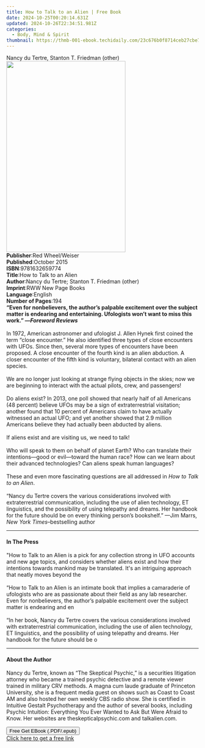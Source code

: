 ```yaml
---
title: How to Talk to an Alien | Free Book
date: 2024-10-25T00:20:14.631Z
updated: 2024-10-26T22:34:51.981Z
categories:
  - Body, Mind & Spirit
thumbnail: https://thmb-001-ebook.techidaily.com/23c676b0f8714ceb27cbe74ddbfea3e732d8e032e464b3fad2823f29061c41fc.jpg
---
```

<main id="book-container">
  <div class="flex flex-col">
    <div class="book-brief flex-1 py-6 px-4 sm:p-6 md:py-10 md:px-8">
      <!-- brief-->
      <div class="book-brief-main">
        Nancy du Tertre, Stanton T. Friedman (other)
      </div>
    </div>
    <div
      class="book-meta-info flex-1 grid gap-4 col-start-1 col-end-3 row-start-1 sm:mb-6 sm:grid-cols-4 lg:gap-6 lg:col-start-2 lg:row-end-6 lg:row-span-6 lg:mb-0"
    >
      <div
        class="book-meta-info-left place-content-center mt-4 p-4 text-sm leading-6 col-start-2 col-span-2 dark:text-slate-400"
      >
        <img
          class="w-full h-500 object-cover rounded-lg sm:h-255 sm:col-span-2 lg:col-span-full"
          src="https://img-001-ebook.techidaily.com/03484a9b0f3717742d9870c8514b892b3992439c1497a4812ecaba4a54760cc9.jpg"
          alt=""
          width="312"
          height="500"
        />
      </div>
      <div
        class="book-meta-info-right mt-2 col-start-1 row-start-2 col-span-3 self-center"
      >
        <!-- meta data  -->
        <div class="flex flex-col px-4 md:px-8">
          <div class="flex-1">
            <strong>Publisher</strong>:<span class="px-2"
              >Red Wheel/Weiser</span
            >
          </div>
          <div class="flex-1">
            <strong>Published</strong>:<span class="px-2">October 2015</span>
          </div>
          <div class="flex-1">
            <strong>ISBN</strong>:<span class="px-2">9781632659774</span>
          </div>
          <div class="flex-1">
            <strong>Title</strong>:<span class="px-2"
              >How to Talk to an Alien</span
            >
          </div>
          <div class="flex-1">
            <strong>Author</strong>:<span class="px-2"
              >Nancy du Tertre; Stanton T. Friedman (other)</span
            >
          </div>
          <div class="flex-1">
            <strong>Imprint</strong>:<span class="px-2"
              >RWW New Page Books</span
            >
          </div>
          <div class="flex-1">
            <strong>Language</strong>:<span class="px-2">English</span>
          </div>
          <div class="flex-1">
            <strong>Number of Pages</strong>:<span class="px-2">194</span>
          </div>
        </div>
      </div>
    </div>
    <div class="book-description flex-1 py-6 px-4 sm:p-6 md:py-10 md:px-8">
      <div class="book-description-main">
        <div accordion-content="" id="description">
          <b
            >“Even for nonbelievers, the author’s palpable excitement over the
            subject matter is endearing and entertaining. Ufologists won’t want
            to miss this work.” —<i>Foreword Reviews</i></b
          ><br /><br />In 1972, American astronomer and ufologist J. Allen Hynek
          first coined the term “close encounter.” He also identified three
          types of close encounters with UFOs. Since then, several more types of
          encounters have been proposed. A close encounter of the fourth kind is
          an alien abduction. A closer encounter of the fifth kind is voluntary,
          bilateral contact with an alien species.<br /><br />We are no longer
          just looking at strange flying objects in the skies; now we are
          beginning to interact with the actual pilots, crew, and passengers!<br /><br />Do
          aliens exist? In 2013, one poll showed that nearly half of all
          Americans (48 percent) believe UFOs may be a sign of extraterrestrial
          visitation; another found that 10 percent of Americans claim to have
          actually witnessed an actual UFO; and yet another showed that 2.9
          million Americans believe they had actually been abducted by
          aliens.<br /><br />If aliens exist and are visiting us, we need to
          talk!<br /><br />Who will speak to them on behalf of planet Earth? Who
          can translate their intentions—good or evil—toward the human race? How
          can we learn about their advanced technologies? Can aliens speak human
          languages?<br /><br />These and even more fascinating questions are
          all addressed in <i>How to Talk to an Alien</i>.<br /><br />“Nancy du
          Tertre covers the various considerations involved with
          extraterrestrial communication, including the use of alien technology,
          ET linguistics, and the possibility of using telepathy and dreams. Her
          handbook for the future should be on every thinking person’s
          bookshelf.” —Jim Marrs, <i>New York Times</i>–bestselling author
        </div>
        <div class="accordion-fader"></div>
      </div>
    </div>
    <div class="book-excerpts flex-1 py-6 px-4 sm:p-6 md:py-10 md:px-8">
      <!-- excerpts-->
      <div class="book-excerpts-main">
        <hr />
        <h4 class="placeholder placeholder-heading">
          <span>In The Press</span>
        </h4>
        <p>
          "How to Talk to an Alien is a pick for any collection strong in UFO
          accounts and new age topics, and considers whether aliens exist and
          how their intentions towards mankind may be translated. It's an
          intriguing approach that neatly moves beyond the<br /><br />“How to
          Talk to an Alien is an intimate book that implies a camaraderie of
          ufologists who are as passionate about their field as any lab
          researcher. Even for nonbelievers, the author’s palpable excitement
          over the subject matter is endearing and en<br /><br />“In her book,
          Nancy du Tertre covers the various considerations involved with
          extraterrestrial communication, including the use of alien technology,
          ET linguistics, and the possibility of using telepathy and dreams. Her
          handbook for the future should be o
        </p>
      </div>
    </div>
    <div class="book-about-author flex-1 py-6 px-4 sm:p-6 md:py-10 md:px-8">
      <!-- about author-->
      <div class="book-main-author-main">
        <hr />
        <h4 class="placeholder placeholder-heading">
          <span>About the Author</span>
        </h4>
        <p>
          Nancy du Tertre, known as “The Skeptical Psychic,” is a securities
          litigation attorney who became a trained psychic detective and a
          remote viewer trained in military CRV methods. A magna cum laude
          graduate of Princeton University, she is a frequent media guest on
          shows such as Coast to Coast AM and also hosted her own weekly CBS
          radio show. She is certified in Intuitive Gestalt Psychotherapy and
          the author of several books, including Psychic Intuition: Everything
          You Ever Wanted to Ask But Were Afraid to Know. Her websites are
          theskepticalpsychic.com and talkalien.com.
        </p>
      </div>
    </div>
    <div class="book-free-get flex-1 py-6 px-4 sm:p-6 md:py-10 md:px-8">
      <button
        id="btn-free-get"
        class="bg-blue-500 hover:bg-blue-700 text-white font-bold py-2 px-4 rounded"
      >
        Free Get EBook (.PDF/.epub)
      </button>
      <div id="countdown-display" class="px-2 text-lg mt-2"></div>
      <a
        id="free-link"
        class="hidden bg-blue-500 hover:bg-blue-700 text-white font-bold py-2 px-4 rounded"
        href="https://www.ebooks.com/en-us/book/210877341/how-to-talk-to-an-alien/nancy-du-tertre/"
        target="_blank"
        >Click here to get a free link</a
      >
    </div>
    <script>
      let countdownTime = 0;
      let countdownInterval = null;
      document
        .getElementById('btn-free-get')
        .addEventListener('click', startCountdown);
      function startCountdown() {
        countdownTime = new Date().getTime() + 60000 * 3;
        countdownInterval = setInterval(updateCountdown, 1000);
        document.getElementById('btn-free-get').disabled = true;
        document
          .getElementById('btn-free-get')
          .classList.add('bg-gray-500', 'cursor-not-allowed');
      }
      function updateCountdown() {
        let currentTime = new Date().getTime();
        let timeLeft = countdownTime - currentTime;
        let secondsLeft = Math.floor(timeLeft / 1000);
        document.getElementById('countdown-display').innerHTML =
          `Remaining time: ${secondsLeft} seconds.`;
        if (secondsLeft <= 0) {
          clearInterval(countdownInterval);
          document.getElementById('btn-free-get').classList.add('hidden');
          document.getElementById('free-link').classList.remove('hidden');
          document.getElementById('countdown-display').innerHTML = '';
        }
      }
    </script>
  </div>
</main>

<ins class="adsbygoogle"
      style="display:block"
      data-ad-client="ca-pub-7571918770474297"
      data-ad-slot="8358498916"
      data-ad-format="auto"
      data-full-width-responsive="true"></ins>
    